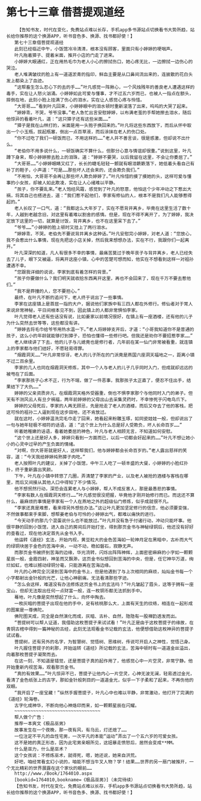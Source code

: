# 第七十三章 借菩提观道经
        【告知书友，时代在变化，免费站点难以长存，手机app多书源站点切换看书大势所趋，站长给你推荐的这个换源APP，听书音色多、换源、找书都好使！】
       第七十三章借菩提观道经
       此刻已经临近中午，小饭馆冷冷清清，根本没有顾客，里面只有小婷婷的哽咽声。
       叶凡拖着獐子、提着米面，推开小店的门走了进来。
       小婷婷大眼通红，正在用热毛巾为老人小心的擦拭伤口，她心疼无比，一边擦拭一边伤心的哭泣。
       老人堆满皱纹的脸上有一道道淤青的指印，鲜血主要是从口鼻间流出来的，连披散的花白头发上都染上了血迹。
       “这帮畜生怎么忍心下的去的手……”叶凡感觉一阵揪心，一个风烛残年的善良老人遭遇这样的毒手，实在让人怒火汹涌。小婷婷如此可爱与懂事，才不过五六岁而已，也被人一指点在额头，摔倒在地，此刻小脸上挂满了伤心的泪水，实在让人感觉心疼与怜惜。
       “大哥哥……”看到叶凡回来，小婷婷眼中的泪水顿时重新滚落了出来，呜呜的大哭了起来。
       “婷婷乖，不哭，爷爷没事。”老人急忙出言安慰婷婷，以布满老茧的手帮她擦去泪水，随后他惊异的看着叶凡，道：“这只獐子还有这些米面……”
       “獐子是我在山林打的，米面是用一头狍子换回来的。”叶凡将这些东西放下，而后从怀中取出一个小玉瓶，拔起瓶塞，倒出一点百草液，而后涂抹在老人的伤口处。
       “你不过吃了我们一顿饭而已，不用这样的……”老人并不善言谈，很是感激，但却说不出什么。
       “老伯你不用多说什么，一顿饭确实不算什么，但那分心意与情谊却很重。”说到这里，叶凡蹲下身来，帮小婷婷擦去脸上的泪珠，道：“婷婷不要哭，以后我留在这里，不会让你委屈了。”
       “大哥哥……”小婷婷眼睛又红了，长长的睫毛轻轻一颤就有眼泪簌簌落下，她低着头看自己有补丁的鞋子，小声道：“可是……那些坏人还会来的，还会欺负我们。”
       “不用怕，大哥哥不会再让那些坏人欺负婷婷了。”叶凡怜惜的摸了摸她的头，这样可爱与懂事的小女孩，却被人如此欺凌，实在让人心绪难以平静。
       “孩子，你不要乱来。”老人饱经风霜，感觉到了叶凡的怒意，他怕这个少年冲动之下惹出大祸，将其自己也搭进去，道：“我们惹不起他们，李家有修仙的人，根本不是我们凡人能够惹得起的。”
       老人长叹了一口气，道：“我都这么大年岁了，实在不愿背井离乡，毕竟在这里生活了数十年，人越到老越念旧，对这里有着难以割舍的感情。但是，现在不得不离开了，为了婷婷，我决定放下这里的一切，就算是讨饭，背井离乡，也不在这里呆下去了。”
       “爷爷……”小婷婷的脸上顿时又挂上了两行泪水。
       “婷婷乖，不哭。老伯先不要说背井离乡这种话。”叶凡安慰完小婷婷，对老人道：“您放心，我不会惹出什么事情，现在先把这小店关掉，然后我来想想办法，实在不行，我跟你们一起离开。”
       叶凡深深的知道，凡人有很多不幸的事情，最痛苦莫过于晚年丧子与背井离乡，老人已经失去了儿子，眼下又被逼，将离开这座小镇，心中的苦楚可想而知，他实在不想看到这样一对祖孙遭遇不幸。
       “您跟我详细的说说，李家到底有着怎样的背景。”
       “孩子你要做什么？我们明天就收拾东西离开这里，再也不会回来了，现在千万不要去惹他们。”
       “我不是莽撞的人，您不要担心。”
       最终，在叶凡不断的追问下，老人终于说出了一些事情。
       李家在这座镇上是首屈一指的大户，据说他们家族中有三四人都在外修行。修仙者对于常人来说非常神秘，平日间根本见不到，因此镇上的人都非常惧怕李家。
       叶凡觉得老人还有些话没有说，比如姜家以前境况很好，在镇上有一座酒楼，还有他的儿子为什么突然去世等等，这些都没有讲。
       “婷婷去将毛巾给爷爷用热水温一下。”老人将婷婷支开后，才道：“小哥我知道你不是普通的孩子，这么小的年龄就能够打到獐子，恐怕也懂得一些修行吧。但我还是劝你不要招惹李家……”
       老人继续讲了下去，他的儿子与儿媳竟也是修行者，几年前在某一仙门非常被看重，就连镇上的李家都与他们结好，不愿轻易得罪。
       “烟霞洞天……”叶凡非常惊讶，老人的儿子所在的门派竟是燕国六座洞天福地之一，距离小镇不过二百余里。
       李家的几人也同在烟霞洞天修炼，其中一个人与老人的儿子几乎同时入门，但成就却远远的被甩在了后面。
       “李家那孩子心术不正，行为不端，做了一件恶事，我那孩子太正直了，便忍不住出手，结果结下了大仇……”
       婷婷的父亲资质非凡，在烟霞洞天格外受器重，倒也不惧李家那个与他同时入门的弟子。但天有不测风云人有旦夕祸福，两年前婷婷的父母出山去采集灵药时，不幸惨死于闪电鸟爪下。
       婷婷的父母死后，李家的人再无顾忌，先是抢走了老人的酒楼，而后又夺去了他的客栈，把这可怜的祖孙二人逼到现在这步田地，还不肯放过。
       就在这时，小婷婷温洗完毛巾走了回来，她看起来粉雕玉琢，如同瓷娃娃一般，但却说出了一句与她年轻极不相符的话语，道：“这个世上为什么总是好人受欺负，坏人长命百岁……”
       听着她稚嫩的话语，看着她委屈的神色，叶凡与老人相顾无言，不知道如何安慰。
       “这个世上还是好人多，婷婷只看到一方面而已，以后一切都会好起来的……”叶凡不想让她小小的心灵中过早的产生负面的情绪。
       “对啊，你大哥哥就是好人，这样帮我们，他与婷婷都会长命百岁的。”老人露出慈祥的笑容，道：“今天我给婷婷炖熟獐子肉吃。”
       老人按照叶凡的建议，关掉了小饭馆，中午三人吃了一顿丰盛的大餐，小婷婷的小脸红扑扑，终于重新露出笑颜。
       下午，叶凡在小镇中转悠了几圈，弄清楚了李家的产业，以及老人被抢的酒楼与客栈在哪里，而后又间接从其他人口中得知了不少情况。
       他不想贸然行动，深恐会连累老人与小婷婷，帮人不成反害人，那是最愚悲的事情。
       “李家有数人在烟霞洞天修行……”叶凡感觉很没把握，毕竟他才刚开始修行而已。而这还不算什么，最麻烦的事情是李家有一个人在燕地之外的超级仙门修炼，似乎成就很不凡。
       “李家还真是难惹，看来得另外想些办法。”这让叶凡更加坚定修行的信念，他必须要变强，不然做事都束手束脚，想帮姜老伯与可怜的小婷婷出气，都难以痛快的进行。
       “今天动手的那几个混蛋说什么也不能放过。”叶凡并没有急于付诸行动，冲动只能坏事。他很平静的回到小饭馆，进入自己的房间后开始打坐，得到那页金书与神秘绿铜后，他还没有好好的查看过，现在他决定首先从金书入手。
       他运转《道经》玄法，开始内视，黄豆粒大的金色苦海如一轮神月定在黑暗中，古朴而大气的绿铜块居于金色的苦海中央，一动不动，稳如磐石，寂静无声。
       而那页金书被挤到苦海的边缘，华光流转，闪烁出阵阵神辉，上面密密麻麻的小字如一颗颗星辰一般，金霞四射，神圣而又飘渺。这页金书似想回到苦海的中央，但是，任它神华万道，绚烂如虹，也难以撼动绿铜分毫，只能游离在苦海边缘。
       叶凡的心神完全沉浸到苦海中的金书上，但是他遇到了与上次相同的麻烦，灿灿金书每一个小字都射出金针般的光芒，让他心神剧痛，无法看清那些字迹。
       “怎么会这样，难道没有办法修炼这页金书上的玄法吗？”叶凡皱起了眉头，这等于拥有一座宝山，但却无法取出任何一点财富一般，连一枚铜币都无法抓到手中。
       蓦地，叶凡像是突然想起了什么，向怀中掏去。
       一枚灰暗的菩提子出现在他的手中，足有核桃那么大，上面有天生的纹络，相连在一起形成的图案是一尊佛陀。
       佛陀图天成，完全是自然演化而成，灰暗、古朴、自然，隐隐有一股禅韵透发而出。
       “菩提树可以帮人证道，我借助这枚菩提子来试试看！”叶凡正是由于这枚菩提子的缘故，在青铜古棺中得到一篇神秘的古经，此刻无法观看金书记载的玄法，他便想借助这枚神异的菩提子试试看。
       菩提树，还有另外的名字，为智慧树、觉悟树、思维树，传说可开启人之神性，觉悟己身。
       叶凡握住菩提子的刹那，开始运转《道经》所记载的玄法，苦海中顿时有一道道金丝溢出，向着那枚菩提子凝聚而去。
       在这一刻，不知道是错觉，还是菩提子真的起作用了，他感觉心中一片空灵，非常宁静。他开始重新内视苦海，观看那页金书。
       “真的有效果……”叶凡惊异不已，菩提子让他内心一片空灵，心神无波无澜，轻易透过金光，看清了金色纸张上的古字，那如金针般刺目的一道道金光，似乎一下子柔和了起来，不再伤他的双眼。
       “我开启了一座宝藏！”纵然手握菩提子，叶凡心中也难以平静，非常激动，他打开了完满的《道经》轮海卷。
       古字化成神华，不断向他心神烙印而来，如一颗颗星辰在闪耀。
       ~~~~~~~~~~~~~~~~~~~~~~~~~~~~~~~~
       帮人做个广告：
       推荐一本爽文《极品巫男》
       故事发生在一个夜晚，那一夜有风，有乌云，灯还熄了……
       一位注定不平凡的血性宅男，一次平凡的本能“运动”弄出了一个五六岁的可爱女孩。
       这不是她的真正形态，因为此宅男亲眼所见，这妞暴走愤怒后，居然会变成**MM。
       什么是巫力，什么是巫术？
       这个女孩说：不修炼巫术，就得死，嗯，她还说，她来自洪荒。
       好吧，咱经常看玄幻小说的，咱能不想当牛叉人物？学！结果……世界的另一扇门被推开，一个无比精彩的世界展露在这个家伙的眼前……
       http://www./Book/1764010.aspx
       [bookid=1764010,bookname=《极品巫男》]（未完待续）
       【告知书友，时代在变化，免费站点难以长存，手机app多书源站点切换看书大势所趋，站长给你推荐的这个换源APP，听书音色多、换源、找书都好使！】